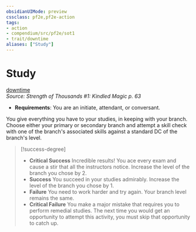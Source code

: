 ```yaml
---
obsidianUIMode: preview
cssclass: pf2e,pf2e-action
tags:
- action
- compendium/src/pf2e/sot1
- trait/downtime
aliases: ["Study"]
---
```

# Study
[downtime](rules/traits/downtime.md "Downtime Action & Ability Trait")  
*Source: Strength of Thousands #1: Kindled Magic p. 63*  

- **Requirements**: You are an initiate, attendant, or conversant.

You give everything you have to your studies, in keeping with your branch. Choose either your primary or secondary branch and attempt a skill check with one of the branch's associated skills against a standard DC of the branch's level.

> [!success-degree] 
> - **Critical Success** Incredible results! You ace every exam and cause a stir that all the instructors notice. Increase the level of the branch you chose by 2.
> - **Success** You succeed in your studies admirably. Increase the level of the branch you chose by 1.
> - **Failure** You need to work harder and try again. Your branch level remains the same.
> - **Critical Failure** You make a major mistake that requires you to perform remedial studies. The next time you would get an opportunity to attempt this activity, you must skip that opportunity to catch up.